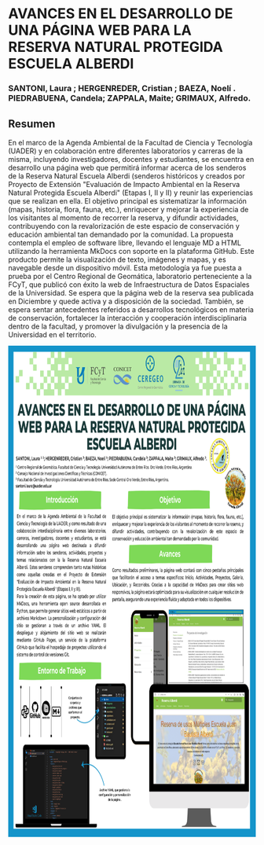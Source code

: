 # AVANCES EN EL DESARROLLO DE UNA PÁGINA WEB PARA LA RESERVA NATURAL PROTEGIDA ESCUELA ALBERDI

### SANTONI, Laura ; HERGENREDER, Cristian ; BAEZA, Noelí . PIEDRABUENA, Candela; ZAPPALA, Maite; GRIMAUX, Alfredo.

## Resumen

En el marco de la Agenda Ambiental de la Facultad de Ciencia y Tecnología (UADER) y en colaboración entre diferentes laboratorios y carreras de la misma, incluyendo investigadores, docentes y estudiantes, se encuentra en desarrollo una página web que permitirá informar acerca de los senderos de la Reserva Natural Escuela Alberdi (senderos históricos y creados por Proyecto de Extensión "Evaluación de Impacto Ambiental en la Reserva Natural Protegida Escuela Alberdi" (Etapas I, II y II) y reunir las experiencias que se realizan en ella. El objetivo principal es sistematizar la información (mapas, historia, flora, fauna, etc.), enriquecer y mejorar la experiencia de los visitantes al momento de recorrer la reserva, y difundir actividades, contribuyendo con la revalorización de este espacio de conservación y educación ambiental tan demandado por la comunidad. La propuesta contempla el empleo de software libre, llevando el lenguaje MD a HTML utilizando la herramienta MkDocs con soporte en la plataforma GitHub. Este producto permite la visualización de texto, imágenes y mapas, y es navegable desde un dispositivo móvil. Esta metodología ya fue puesta a prueba por el Centro Regional de Geomática, laboratorio perteneciente a la FCyT, que publicó con éxito la web de Infraestructura de Datos Espaciales de la Universidad. Se espera que la página web de la reserva sea publicada en Diciembre y quede activa y a disposición de la sociedad. También, se espera sentar antecedentes referidos a desarrollos tecnológicos en materia de conservación, fortalecer la interacción y cooperación interdisciplinaria dentro de la facultad, y promover la divulgación y la presencia de la Universidad en el territorio. 

<img src="https://raw.githubusercontent.com/IDE-FCyT/IDE-FCyT/main/images/paginaweb.png" width="900" height="1000" />

